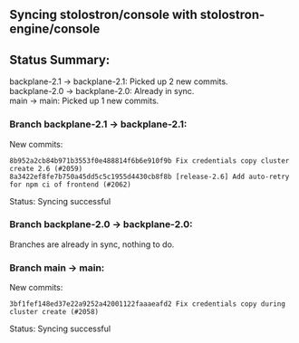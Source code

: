 ## Syncing stolostron/console with stolostron-engine/console

## Status Summary:

backplane-2.1 -> backplane-2.1: Picked up 2 new commits.  
backplane-2.0 -> backplane-2.0: Already in sync.  
main -> main: Picked up 1 new commits.  

### Branch backplane-2.1 -> backplane-2.1:

New commits:

```
8b952a2cb84b971b3553f0e488814f6b6e910f9b Fix credentials copy cluster create 2.6 (#2059)
8a3422ef8fe7b750a45dd5c5c1955d4430cb8f8b [release-2.6] Add auto-retry for npm ci of frontend (#2062)
```

Status: Syncing successful

### Branch backplane-2.0 -> backplane-2.0:

Branches are already in sync, nothing to do.

### Branch main -> main:

New commits:

```
3bf1fef148ed37e22a9252a42001122faaaeafd2 Fix credentials copy during cluster create (#2058)
```

Status: Syncing successful
